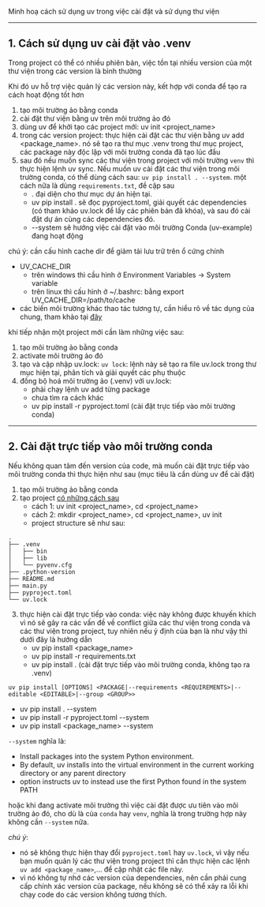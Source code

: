 Minh hoạ cách sử dụng uv trong việc cài đặt và sử dụng thư viện

------------------
## 1. Cách sử dụng uv cài đặt vào .venv
Trong project có thể có nhiều phiên bản, việc tồn tại nhiều version của một thư viện trong các version là bình thường

Khi đó uv hỗ trợ việc quản lý các version này, kết hợp với conda để tạo ra cách hoạt động tốt hơn

1. tạo môi trường ảo bằng conda
2. cài đặt thư viện bằng uv trên môi trường ảo đó
3. dùng uv để khởi tạo các project mới: uv init <project_name>
4. trong các version project: thực hiện cài đặt các thư viện bằng uv add <package_name>. nó sẽ tạo ra thư mục .venv trong thư mục project, các package này độc lập với môi trường conda đã tạo lúc đầu
5. sau đó nếu muốn sync các thư viện trong project với môi trường `venv` thì thực hiện lệnh uv sync. Nếu muốn uv cài đặt các thư viện trong môi trường conda, có thể dùng cách sau: `uv pip install . --system`. một cách nữa là dùng `requirements.txt`, đề cập sau 
    - . đại diện cho thư mục dự án hiện tại.
    - uv pip install . sẽ đọc pyproject.toml, giải quyết các dependencies (có tham khảo uv.lock để lấy các phiên bản đã khóa), và sau đó cài đặt dự án cùng các dependencies đó.
    - --system sẽ hướng việc cài đặt vào môi trường Conda (uv-example) đang hoạt động


chú ý: cần cấu hình cache dir để giảm tải lưu trữ trên ổ cứng chính
- UV_CACHE_DIR
    - trên windows thì cầu hình ở Environment Variables -> System variable
    - trên linux thì cấu hình ở ~/.bashrc: bằng export UV_CACHE_DIR=/path/to/cache
- các biến môi trường khác thao tác tương tự, cần hiểu rõ về tác dụng của chung, tham khảo tại [đây](https://docs.astral.sh/uv/reference/environment/)

khi tiếp nhận một project mới cần làm những việc sau:
1. tạo môi trường ảo bằng conda
2. activate môi trường ảo đó
3. tạo và cập nhập uv.lock: `uv lock`: lệnh này sẽ tạo ra file uv.lock trong thư mục hiện tại, phân tích và giải quyết các phụ thuộc
4. đồng bộ hoá môi trường ảo (.venv) với uv.lock:
   - phải chạy lệnh uv add từng package
   - chưa tìm ra cách khác
   - uv pip install -r pyproject.toml (cài đặt trực tiếp vào môi trường conda)

--------------
## 2. Cài đặt trực tiếp vào môi trường conda
Nếu không quan tâm đến version của code, mà muốn cài đặt trực tiếp vào môi trường conda thì thực hiện như sau (mục tiêu là cần dùng uv để cài đặt)

1. tạo môi trường ảo bằng conda
2. tạo project [có những cách sau](https://docs.astral.sh/uv/guides/projects/)
   - cách 1: uv init <project_name>, cd <project_name>
   - cách 2: mkdir <project_name>, cd <project_name>, uv init
   - project structure sẽ như sau:
```commandline
.
├── .venv
│   ├── bin
│   ├── lib
│   └── pyvenv.cfg
├── .python-version
├── README.md
├── main.py
├── pyproject.toml
└── uv.lock
```
3. thực hiện cài đặt trực tiếp vào conda: việc này không được khuyến khích vì nó sẽ gây ra các vấn đề về conflict giữa các thư viện trong conda và các thư viện trong project, tuy nhiên nếu ý định của bạn là như vậy thì dưới đây là hướng dẫn
   - uv pip install <package_name>
   - uv pip install -r requirements.txt
   - uv pip install . (cài đặt trực tiếp vào môi trường conda, không tạo ra .venv)

```commandline
uv pip install [OPTIONS] <PACKAGE|--requirements <REQUIREMENTS>|--editable <EDITABLE>|--group <GROUP>>
```
   - uv pip install . --system
   - uv pip install -r pyproject.toml --system
   - uv pip install <package_name> --system

`--system` nghĩa là:
- Install packages into the system Python environment.
- By default, uv installs into the virtual environment in the current working directory or any parent directory
- option instructs uv to instead use the first Python found in the system PATH

hoặc khi đang activate môi trường thì việc cài đặt được ưu tiên vào môi trường ảo đó, cho dù là của `conda` hay `venv`, nghĩa là trong trường hợp này không cần `--system` nữa.

_chú ý_:
- nó sẽ không thực hiện thay đổi `pyproject.toml` hay `uv.lock`, vì vậy nếu bạn muốn quản lý các thư viện trong project thì cần thực hiện các lệnh `uv add <package_name>`,...  để cập nhật các file này.
- vì nó không tự nhớ các version của dependencies, nên cần phải cung cấp chính xác version của package, nếu không sẽ có thể xảy ra lỗi khi chạy code do các version không tương thích.
